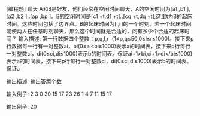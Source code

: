 [编程题] 聊天
A和B是好友，他们经常在空闲时间聊天，A的空闲时间为[a1 ,b1 ],[a2 ,b2 ]..[ap ,bp ]。B的空闲时间是[c1 +t,d1 +t]..[cq +t,dq +t],这里t为B的起床时间。这些时间包括了边界点。B的起床时间为[l,r]的一个时刻。若一个起床时间能使两人在任意时刻聊天，那么这个时间就是合适的，问有多少个合适的起床时间？
输入描述:
第一行数据四个整数：p,q,l,r（1≤p,q≤50,0≤l≤r≤1000)。接下来p行数据每一行有一对整数ai，bi(0≤ai<bi≤1000)表示a的时间表，接下来p行每行一对整数ci，di(0≤ci,di≤1000)表示b的时间表。保证ai+1>bi,ci+1>di</bi≤1000)表示a的时间表，接下来p行每行一对整数ci，di(0≤ci,di≤1000)表示b的时间表。保证a

输出描述:
输出答案个数

输入例子:
2 3 0 20
15 17
23 26
1 4
7 11
15 17

输出例子:
20
